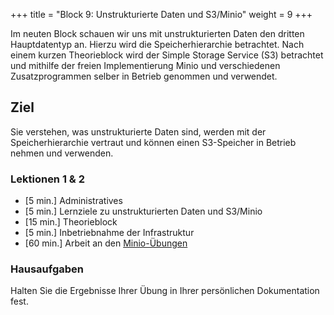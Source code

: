 +++
title = "Block 9: Unstrukturierte Daten und S3/Minio"
weight = 9
+++

Im neuten Block schauen wir uns mit unstrukturierten Daten den dritten
Hauptdatentyp an. Hierzu wird die Speicherhierarchie betrachtet. Nach einem
kurzen Theorieblock wird der Simple Storage Service (S3) betrachtet und mithilfe
der freien Implementierung Minio und verschiedenen Zusatzprogrammen selber in
Betrieb genommen und verwendet.

## Ziel

Sie verstehen, was unstrukturierte Daten sind, werden mit der Speicherhierarchie vertraut und können einen S3-Speicher in Betrieb nehmen und verwenden.

### Lektionen 1 & 2

- [5 min.] Administratives
- [5 min.] Lernziele zu unstrukturierten Daten und S3/Minio
- [15 min.] Theorieblock
- [5 min.] Inbetriebnahme der Infrastruktur
- [60 min.] Arbeit an den [Minio-Übungen](hauptdatentypen/unstrukturierte/minio)

### Hausaufgaben

Halten Sie die Ergebnisse Ihrer Übung in Ihrer persönlichen Dokumentation fest.
